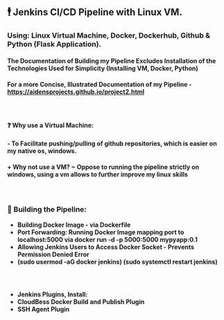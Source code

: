 ## 🕴️ Jenkins CI/CD Pipeline with Linux VM.
### Using: Linux Virtual Machine, Docker, Dockerhub, Github & Python (Flask Application).
#### The Documentation of Building my Pipeline Excludes Installation of the Technologies Used for Simplicity (Installing VM, Docker, Python)
#### For a more Concise, Illustrated Documentation of my Pipeline - https://aidensprojects.github.io/project2.html

#### ㅤ
#### ❓ Why use a Virtual Machine:
#### - To Facilitate pushing/pulling of github repositories, which is easier on my native os, windows.
#### + Why not use a VM? ~ Oppose to running the pipeline strictly on windows, using a vm allows to further improve my linux skills


#### ㅤ
### 🔩 Building the Pipeline:
- **Building Docker Image - via Dockerfile**
- **Port Forwarding: Running Docker Image mapping port to localhost:5000 via docker run -d -p 5000:5000 mypyapp:0.1**
- **Allowing Jenkins Users to Access Docker Socket - Prevents Permission Denied Error**
- **(sudo usermod -aG docker jenkins) (sudo systemctl restart jenkins)**
#### ㅤ
- **Jenkins Plugins, Install:**
- **CloudBess Docker Build and Publish Plugin**
- **SSH Agent Plugin**
<br>
